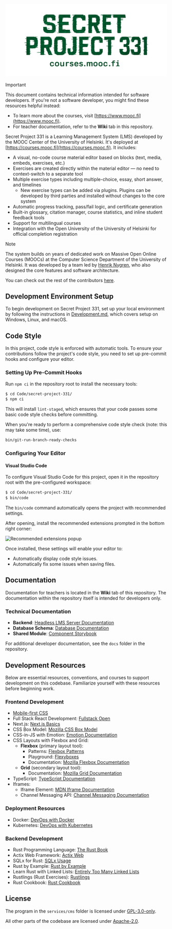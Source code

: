 ![Secret Project 331](./img/secret-project-readme-banner.png)

> [!IMPORTANT]
> This document contains technical information intended for software developers. If you're not a software developer, you might find these resources helpful instead:
>
> - To learn more about the courses, visit [https://www.mooc.fi](https://www.mooc.fi).
> - For teacher documentation, refer to the **Wiki** tab in this repository.

Secret Project 331 is a Learning Management System (LMS) developed by the MOOC Center of the University of Helsinki. It's deployed at [https://courses.mooc.fi](https://courses.mooc.fi). It includes:

- A visual, no-code course material editor based on blocks (text, media, embeds, exercises, etc.)
- Exercises are created directly within the material editor — no need to context-switch to a separate tool
- Multiple exercise types including multiple-choice, essay, short answer, and timelines
  - New exercise types can be added via plugins. Plugins can be developed by third parties and installed without changes to the core system
- Automatic progress tracking, pass/fail logic, and certificate generation
- Built-in glossary, citation manager, course statistics, and inline student feedback tools
- Support for multilingual courses
- Integration with the Open University of the University of Helsinki for official completion registration

> [!NOTE]
> The system builds on years of dedicated work on Massive Open Online Courses (MOOCs) at the Computer Science Department of the University of Helsinki.
> It was developed by a team led by [Henrik Nygren](https://github.com/nygrenh), who also designed the core features and software architecture.
>
> You can check out the rest of the contributors [here](https://github.com/rage/secret-project-331/graphs/contributors).

## Development Environment Setup

To begin development on Secret Project 331, set up your local environment by following the instructions in [Development.md](./docs/Development.md), which covers setup on Windows, Linux, and macOS.

## Code Style

In this project, code style is enforced with automatic tools. To ensure your contributions follow the project's code style, you need to set up pre-commit hooks and configure your editor.

### Setting Up Pre-Commit Hooks

Run `npm ci` in the repository root to install the necessary tools:

```bash
$ cd Code/secret-project-331/
$ npm ci
```

This will install `lint-staged`, which ensures that your code passes some basic code style checks before committing.

When you're ready to perform a comprehensive code style check (note: this may take some time), use:

```bash
bin/git-run-branch-ready-checks
```

### Configuring Your Editor

#### Visual Studio Code

To configure Visual Studio Code for this project, open it in the repository root with the pre-configured workspace:

```bash
$ cd Code/secret-project-331/
$ bin/code
```

The `bin/code` command automatically opens the project with recommended settings.

After opening, install the recommended extensions prompted in the bottom right corner:

![Recommended extensions popup](./docs/img/recommended-extensions.png)

Once installed, these settings will enable your editor to:

- Automatically display code style issues.
- Automatically fix some issues when saving files.

## Documentation

Documentation for teachers is located in the **Wiki** tab of this repository. The documentation within the repository itself is intended for developers only.

### Technical Documentation

- **Backend**: [Headless LMS Server Documentation](https://rage.github.io/secret-project-331/headless_lms_server/index.html)
- **Database Schema**: [Database Documentation](https://rage.github.io/secret-project-331-db-docs/)
- **Shared Module**: [Component Storybook](https://rage.github.io/secret-project-storybook/)

For additional developer documentation, see the `docs` folder in the repository.

## Development Resources

Below are essential resources, conventions, and courses to support development on this codebase. Familiarize yourself with these resources before beginning work.

### Frontend Development

- [Mobile-first CSS](./docs/mobile-first-css.md)
- Full Stack React Development: [Fullstack Open](https://fullstackopen.com/en/)
- Next.js: [Next.js Basics](https://nextjs.org/learn/basics/create-nextjs-app)
- CSS Box Model: [Mozilla CSS Box Model](https://developer.mozilla.org/en-US/docs/Learn/CSS/Building_blocks/The_box_model)
- CSS-in-JS with Emotion: [Emotion Documentation](https://emotion.sh/docs/introduction)
- CSS Layouts with Flexbox and Grid:
  - **Flexbox** (primary layout tool):
    - Patterns: [Flexbox Patterns](https://tobiasahlin.com/blog/common-flexbox-patterns/)
    - Playground: [Flexyboxes](https://the-echoplex.net/flexyboxes/)
    - Documentation: [Mozilla Flexbox Documentation](https://developer.mozilla.org/en-US/docs/Glossary/Flexbox)
  - **Grid** (secondary layout tool):
    - Documentation: [Mozilla Grid Documentation](https://developer.mozilla.org/en-US/docs/Web/CSS/CSS_Grid_Layout)
- TypeScript: [TypeScript Documentation](https://www.typescriptlang.org/docs/)
- Iframes:
  - Iframe Element: [MDN Iframe Documentation](https://developer.mozilla.org/en-US/docs/Web/HTML/Element/iframe)
  - Channel Messaging API: [Channel Messaging Documentation](https://developer.mozilla.org/en-US/docs/Web/API/Channel_Messaging_API/Using_channel_messaging)

### Deployment Resources

- Docker: [DevOps with Docker](https://devopswithdocker.com/)
- Kubernetes: [DevOps with Kubernetes](https://devopswithkubernetes.com/)

### Backend Development

- Rust Programming Language: [The Rust Book](https://doc.rust-lang.org/book/#the-rust-programming-language)
- Actix Web Framework: [Actix Web](https://actix.rs/)
- SQLx for Rust: [SQLx Usage](https://github.com/launchbadge/sqlx#usage)
- Rust by Example: [Rust by Example](https://doc.rust-lang.org/rust-by-example/)
- Learn Rust with Linked Lists: [Entirely Too Many Linked Lists](https://rust-unofficial.github.io/too-many-lists/)
- Rustlings (Rust Exercises): [Rustlings](https://github.com/rust-lang/rustlings)
- Rust Cookbook: [Rust Cookbook](https://rust-lang-nursery.github.io/rust-cookbook/)

## License

The program in the `services/cms` folder is licensed under [GPL-3.0-only](LICENSE-SERVICES-CMS).

All other parts of the codebase are licensed under [Apache-2.0](LICENSE).
